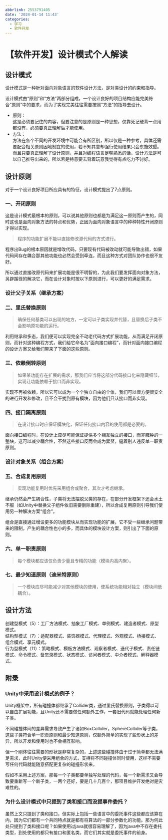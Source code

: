 ```yaml
---
abbrlink: 2553791405
date: '2024-01-14 11:43'
categories:
  - 学习
  - 软件开发
---
```

# 【软件开发】设计模式个人解读

## 设计模式

设计模式是一种针对面向对象语言的软件设计方法，是对类设计的约束和指导。

设计模式由“原则”和“方法”两部分组成，一个设计良好的项目结构应能完美符合“原则”中的要求，而为了实现完美往往需要按照“方法”的指导去设计。

- 原则：  
  这是必须要记住的内容，但要注意的是原则是一种思想，仅靠死记硬背一点用都没有，必须要真正理解后才能使用。
- 方法：  
  方法在各个不同的开发环境中可能会有所区别，所以仅是一种参考，具体还需要配合相关原则因地制宜的使用，若不知其意却强行使用结果只会东施效颦。而且只要真正理解了设计原则，并且对编程语言足够熟悉的话，设计方法是可以自己推导出来的，所以若是特意要去背着玩意我觉得有点吃力不讨好。

## 设计原则

对于一个设计良好项目所应具有的特征，设计模式提出了7点原则。

### 一、开闭原则

这是设计模式最根本的原则，可以说其他原则也都是为满足这一原则而产生的，同时这也是面向对象方法的特点和优势，正因为面向对象语言中的种种特性开闭原则才得以实现。

> 程序的功能扩展不能以直接修改源代码的方式进行。

程序出Bug的根本原因就是增改代码，只要现有代码被改动就可能导致出错，如果代码间存在耦合那其他功能也必然会受到牵连，而且这种方式对团队协作也很不友好。

所以通过直接改原代码来扩展功能是很不明智的，为此我们要发挥面向对象方法，另辟蹊径的解决它，而在设计对象时按以下原则进行，可以更好的满足需求。

### 设计父子关系（继承方案）

### 二、里氏替换原则

> 确保任何基类可以出现的地方，一定可以子类实现并代替，且替换后子类不会影响原功能的运行。

利用继承和多态，我们便可以实现完全不动老代码方式扩展功能，从而满足开闭原则，而针对这种编程方式，我们给它命名为“面向接口编程”，而针对面向接口编程的设计方案又给我们带来了下面的这些原则。

### 三、依赖倒转原则

> 如果某功能存在扩展的需求，那我们应当将这部分代码接口化来隐藏细节，实现让功能依赖于接口而非实现。

实现不再被依赖，所以它可以成为一个个独立自由的个体，我们可以很方便很安全的进行开发和修改，且不会干扰到原有模块，因为他们只认接口而非实现。

### 四、接口隔离原则

> 在设计接口时应保证模块化，保证任何接口内容的使用都是必要的。

面向接口编程时，在设计上应尽可能保证提供多个相互独立的接口，而非臃肿的一整块，这可以减少耦合性，不然这些接口反而会成为累赘，逼着别人违反单一职责原则。

### 设计对象关系（组合方案）

### 五、合成复用原则

> 实现功能复用时优先采用组合或聚合，其次才考虑继承。

继承仍然会产生耦合性，子类将无法摆脱父类的存在，在部分开发框架下还会水土不服（如Unity中替换父子组件依旧需要删除重建），所以合成复用原则引导我们使用另一种解决方案“组合”。

组合是直接通过增设更多的功能模块从而实现功能的扩展，它不受一些继承问题带来的限制，产生的耦合性也小的多，而具体的模块设计方案，则引出了下面的原则。

### 六、单一职责原则

> 每个模块都应该仅负责少量且专精的功能（模块内高内聚）。

### 七、最少知道原则（迪米特原则）

> 一个模块应尽可能减少对其他模块的使用，使系统功能相对独立（模块间低耦合）。

## 设计方法

创建型模式（5）：工厂方法模式、抽象工厂模式、单例模式、建造者模式、原型模式。  
结构型模式（7）：适配器模式、装饰器模式、代理模式、外观模式、桥接模式、组合模式、享元模式。  
行为型模式（11）：策略模式、模板方法模式、观察者模式、迭代子模式、责任链模式、命令模式、备忘录模式、状态模式、访问者模式、中介者模式、解释器模式。

## 附录

### Unity中采用设计模式的例子？

Unity框架中，所有碰撞体都继承了Collider类，通过里氏替换原则，子类得以可以自由扩展功能，且Unity还不需要做任何额外工作，一套旧代码就能处理任何新子类。

不同碰撞体间的差异需求导致产生了诸如BoxCollider，SphereCollider等子类，这些子类符合单一职责原则和最少知道原则，仅额外简单的实现了些形状上的差异，所以开发和使用时也不会相互影响。

但一个刚体往往需要的形状是非常复杂的，上述这些碰撞体由于过于简单都无法满足需求，此时Unity便采用组合的方式，支持将不同碰撞体同时使用，这样不需要写任何代码就能随意搭配更复杂的碰撞形状来。

假如不采用上述方案，那每一个子类都要单独写处理的代码，每一个新需求又会导致要重新写一个新子类，一两个还好，要是几十几百个，那项目维护开发绝对是灾难性的。

### 为什么设计模式中只提到了类和接口而没提事件委托？

虽然上文只提到了类和接口，但实际上包括一些语言中的委托事件这些都应该算在内，因为它们都有一个共同特点就是都有将算法的一部分参数化的功能。那为何此处只提到了类和接口呢？如果使用过java就很容易理解了，因为java中不存在委托类型，到处使用的都只有接口和匿名类，而它们其实就是委托事件的前身。
